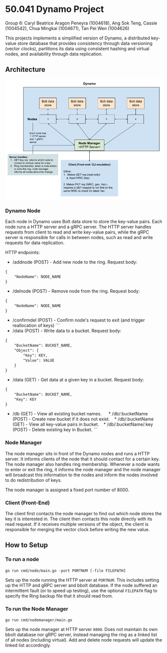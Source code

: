 # 50.041 Dynamo Project
Group 6: Caryl Beatrice Aragon Peneyra (1004618), Ang Sok Teng, Cassie (1004542), Chua Mingkai (1004671), Tan Pei Wen (1004626)

This projects implements a simplified version of Dynamo, a distributed key-value store database that provides consistency through data versioning (vector clocks), partitions its data using consistent hashing and virtual nodes, and availability through data replication.

## Architecture
![Image architecture](img/architecture.png)

### Dynamo Node
Each node in Dynamo uses Bolt data store to store the key-value pairs. Each node runs a HTTP server and a gRPC server. The HTTP server handles requests from client to read and write key-value pairs, while the gRPC server is responsible for calls in between nodes, such as read and write requests for data replication.

HTTP endpoints:
* /addnode (POST) - Add new node to the ring. Request body:
```
{
    "NodeName": NODE_NAME
}
```
* /delnode (POST) - Remove node from the ring. Request body:
```
{
    "NodeName": NODE_NAME
}
```
* /confirmdel (POST) - Confirm node's request to exit (and trigger reallocation of keys) ```
* /data (POST) - Write data to a bucket. Request body:
```
{
	"BucketName": BUCKET_NAME,
	"Object": {
        "Key": KEY,
        "Value": VALUE
    }
}
```
* /data (GET) - Get data at a given key in a bucket. Request body:
```
{
	"BucketName": BUCKET_NAME,
	"Key": KEY
}
```
* /db (GET) - View all existing bucket names. ``` 
``` * /db/:bucketName (POST) - Create new bucket if it does not exist. ```
``` * /db/:bucketName (GET) - View all key-value pairs in bucket. ```
``` * /db/:bucketName/:key (POST) - Delete existing key in Bucket. ```

### Node Manager
The node manager sits in front of the Dynamo nodes and runs a HTTP server. It informs clients of the node that it should contact for a certain key. The node manager also handles ring membership. Whenever a node wants to enter or exit the ring, it informs the node manager and the node manager will broadcast this information to the nodes and inform the nodes involved to do redistribution of keys. 

The node manager is assigned a fixed port number of 8000.

### Client (Front-End)
The client first contacts the node manager to find out which node stores the key it is interested in. The client then contacts this node directly with its read request. If it receives multiple versions of the object, the client is responsible for merging the vector clock before writing the new value.

## How to Setup
### To run a node
`go run cmd/node/main.go -port PORTNUM [-file FILEPATH]`

Sets up the node running the HTTP server at `PORTNUM`. This includes setting up the HTTP and gRPC server and bbolt database. 
If the node suffered an intermittent fault (or to speed up testing), use the optional `FILEPATH` flag to specify the Ring backup file that it should read from.

### To run the Node Manager
`go run cmd/nodemanager/main.go`

Sets up the node manager at HTTP server `8000`. Does not maintain its own bbolt database nor gRPC server, instead managing the ring as a linked list of all nodes (including virtual). Add and delete node requests will update the linked list accordingly.
